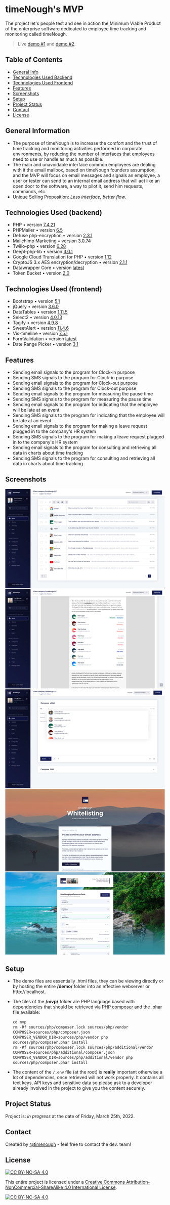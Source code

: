 # timeNough's MVP
The project let's people test and see in action the Minimum Viable Product of the enterprise software dedicated to employee time tracking and monitoring called timeNough.

> Live [demo #1](https://www.timenough.com/demo/mailboxes/2.l.bowen) and [demo #2](https://www.timenough.com/demo/mailboxes/1.j.doeson).

## Table of Contents
* [General Info](#general-information)
* [Technologies Used Backend](#technologies-used-backend)
* [Technologies Used Frontend](#technologies-used-frontend)
* [Features](#features)
* [Screenshots](#screenshots)
* [Setup](#setup)
* [Project Status](#project-status)
* [Contact](#contact)
* [License](#license)


## General Information
- The purpose of timeNough is to increase the comfort and the trust of time tracking and monitoring activities performed in corporate environments, by reducing the number of interfaces that employees need to use or handle as much as possible.
- The main and unavoidable interface common employees are dealing with it the email mailbox, based on timeNough founders assumption, and the MVP will focus on email messages and signals an employee, a user or tester can send to an internal email address that will act like an open door to the software, a way to pilot it, send him requests, commands, etc.
- Unique Selling Proposition: _Less interface, better flow_.


## Technologies Used (backend)
- PHP • version [7.4.21](https://www.php.net/ChangeLog-7.php#7.4.21)
- PHPMailer • version [6.5](https://github.com/PHPMailer/PHPMailer)
- Defuse php-encryption • version [2.3.1](https://github.com/defuse/php-encryption)
- Mailchimp Marketing • version [3.0.74](https://github.com/mailchimp/mailchimp-marketing-php)
- Twilio-php • version [6.28](https://github.com/twilio/twilio-php)
- Deepl-php-lib • version [3.0.1](https://github.com/Baby-Markt/deepl-php-lib)
- Google Cloud Translation for PHP • version [1.12](https://github.com/googleapis/google-cloud-php-translate)
- CryptoJS 3.x AES encryption/decryption • version [2.1.1](https://github.com/brainfoolong/cryptojs-aes-php)
- Datawrapper Core • version [latest](https://github.com/datawrapper/datawrapper)
- Token Bucket • version [2.0](https://github.com/bandwidth-throttle/token-bucket)


## Technologies Used (frontend)
- Bootstrap • version [5.1](https://getbootstrap.com/docs/5.1/getting-started/introduction/)
- jQuery • version [3.6.0](https://blog.jquery.com/2021/03/02/jquery-3-6-0-released)
- DataTables • version [1.11.5](https://datatables.net/download/)
- Select2 • version [4.0.13](https://github.com/select2/select2/releases)
- Tagify • version [4.9.8](https://github.com/yairEO/tagify)
- SweetAlert • version [11.4.6](https://github.com/sweetalert2/sweetalert2)
- Vis-timeline • version [7.5.1](https://github.com/visjs/vis-timeline)
- FormValidation • version [latest](https://github.com/form-validation/form-validation)
- Date Range Picker • version [3.1](https://github.com/dangrossman/daterangepicker)


## Features
- Sending email signals to the program for Clock-in purpose
- Sending SMS signals to the program for Clock-in purpose
- Sending email signals to the program for Clock-out purpose
- Sending SMS signals to the program for Clock-out purpose
- Sending email signals to the program for measuring the pause time
- Sending SMS signals to the program for measuring the pause time
- Sending email signals to the program for indicating that the employee will be late at an event
- Sending SMS signals to the program for indicating that the employee will be late at an event
- Sending email signals to the program for making a leave request plugged in to the company's HR system
- Sending SMS signals to the program for making a leave request plugged in to the company's HR system
- Sending email signals to the program for consulting and retrieving all data in charts about time tracking
- Sending SMS signals to the program for consulting and retrieving all data in charts about time tracking


## Screenshots
![screenshot 1](./README.md.screenshot-1.png)
![screenshot 2](./README.md.screenshot-2.png)
![screenshot 3](./README.md.screenshot-3.png)
![screenshot 4](./README.md.screenshot-4.png)
![screenshot 5](./README.md.screenshot-5.png)


## Setup
- The demo files are essentially .html files, they can be viewing directly or by hosting the entire __/demo/__ folder into an effective webserver or http://localhost.
- The files of the __/mvp/__ folder are PHP language based with dependencies that should be retrieved via [PHP composer](https://getcomposer.org/) and the .phar file available:

    ```
    cd mvp
    rm -Rf sources/php/composer.lock sources/php/vendor
    COMPOSER=sources/php/composer.json COMPOSER_VENDOR_DIR=sources/php/vendor php sources/php/composer.phar install
    rm -Rf sources/php/composer.lock sources/php/additional/vendor
    COMPOSER=sources/php/additional/composer.json COMPOSER_VENDOR_DIR=sources/php/additional/vendor php sources/php/composer.phar install
    ```
- The content of the `/.env` file (at the root) is __really__ important otherwise a lot of dependencies, once retrieved will not work properly. It contains all text keys, API keys and sensitive data so please ask to a developer already involved in the project to give you the content securely.

## Project Status
Project is: _in progress_ at the date of Friday, March 25th, 2022.


## Contact
Created by [@timenough](https://github.com/timenough) - feel free to contact the dev. team!


## License

[![CC BY-NC-SA 4.0][cc-by-nc-sa-shield]][cc-by-nc-sa]

This entire project is licensed under a
[Creative Commons Attribution-NonCommercial-ShareAlike 4.0 International License][cc-by-nc-sa].

[![CC BY-NC-SA 4.0][cc-by-nc-sa-image]][cc-by-nc-sa]

[cc-by-nc-sa]: http://creativecommons.org/licenses/by-nc-sa/4.0/
[cc-by-nc-sa-image]: https://licensebuttons.net/l/by-nc-sa/4.0/88x31.png
[cc-by-nc-sa-shield]: https://img.shields.io/badge/License-CC%20BY--NC--SA%204.0-lightgrey.svg
